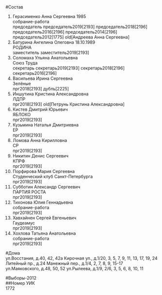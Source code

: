 #Состав  
1. Герасименко Анна Сергеевна 1985  
    собрание-работа  
    председатель председатель2019[2193] председатель2018[2196] председатель2016[2196] председатель2014[2196] председатель2012[1775] old[Андреева Анна Сергеевна]  
2. Батурина Ангелина Олеговна 18.10.1989  
    РОДИНА  
    заместитель заместитель2019[2193]  
3. Соломаха Ульяна Анатольевна  
    Союз Труда  
    секретарь секретарь2019[2193] секретарь2018[2196] секретарь2016[2196]  
4. Васильева Ирина Сергеевна  
    Зелёные  
    прг2018[2193] дубль[2225]  
5. Иншутина Кристина Александровна  
    ЛДПР  
    прг2018[2193] old[Петрунь Кристина Александровна]  
6. Кистев Дмитрий Юрьевич  
    ЯБЛОКО  
    прг2019[2193]  
7. Кузьмина Наталья Дмитриевна  
    ЕР  
    прг2019[2193]  
8. Ломова Анна Кирилловна  
    СР  
    прг2019[2193]  
9. Никитин Денис Сергеевич  
    КПРФ  
    прг2019[2193]  
10. Порфирова Мария Сергеевна  
    Студенческий клуб Санкт-Петербурга  
    прг2019[2193]  
11. Субботин Александр Сергеевич  
    ПАРТИЯ РОСТА  
    прг2019[2193]  
12. Тихонова Юлия Геннадьевна  
    собрание-работа  
    прг2019[2193]  
13. Хавхайнен Сергей Евгеньевич  
    Гаудеамус  
    прг2019[2193]  
14. Хохлова Татьяна Анатольевна  
    собрание-работа  
    прг2019[2193]  
  
#Дома  
ул.Восстания, д.40, 42, 42а Кирочная ул., д.1/20, 3, 5, 7, 9, 11, 13, 17, 19, 24 Литейный пр., д.24 Манежный пер., д.1/4, 2, 7, 8, 9, 15-17 ул.Маяковского, д.48, 50, 52 ул.Рылеева, д.1/9, 2/6, 3, 5, 6, 8, 10, 11  
  
#Выборы-2012  
##Номер УИК  
1772  
